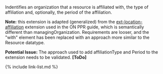 <!--- Text entered into this file will appear at the top of the profiles page before the Formal Views of the profile content. -->

Indentifies an organization that a resource is affiliated with, the type of affiliation and, optionally, the period of the affiliation.

**Note:** this extension is adapted (generalized) from the [ext-location-affiliation](https://simplifier.net/ProvincialProviderRe/location-affiliation/~json) extension used in the ON PPR guide, which is semantically different than managingOrganization.  Requirements are looser, and the "with" element has been replaced with an approach more similar to the Resource datatype.

**Potential Issue:** The approach used to add affiliationType and Period to the extension needs to be validated. **[ToDo]**

{% include link-list.md %}
